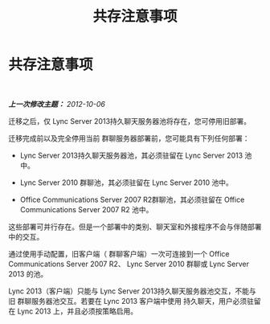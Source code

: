 ﻿---
title: 共存注意事项
TOCTitle: 共存注意事项
ms:assetid: 9d1a3c0f-492a-4e37-bc2f-63509e328785
ms:mtpsurl: https://technet.microsoft.com/zh-cn/library/JJ205131(v=OCS.15)
ms:contentKeyID: 49313746
ms.date: 05/19/2016
mtps_version: v=OCS.15
ms.translationtype: HT
---

# 共存注意事项

 

_**上一次修改主题：** 2012-10-06_

迁移之后，仅 Lync Server 2013持久聊天服务器池将存在，您可停用旧部署。

迁移完成前以及完全停用当前 群聊服务器部署前，您可能具有下列任何部署：

  - Lync Server 2013持久聊天服务器池，其必须驻留在 Lync Server 2013 池中。

  - Lync Server 2010 群聊池，其必须驻留在 Lync Server 2010 池中。

  - Office Communications Server 2007 R2群聊池，其必须驻留在 Office Communications Server 2007 R2 池中。

这些部署可并行存在。但是一个部署中的类别、聊天室和外接程序不会与伴随部署中的交互。

通过使用手动配置，旧客户端（ 群聊客户端）一次可连接到一个 Office Communications Server 2007 R2、 Lync Server 2010 群聊或 Lync Server 2013 的池。

Lync 2013（客户端）只能与 Lync Server 2013持久聊天服务器池交互，不能与旧 群聊服务器池交互。若要在 Lync 2013 客户端中使用 持久聊天，用户必须驻留在 Lync 2013 上，并且必须按策略启用。

